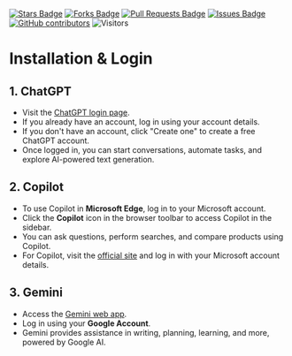 <a href="https://github.com/michaeltlp/gen_ai/stargazers"><img src="https://img.shields.io/github/stars/michaeltlp/gen_ai" alt="Stars Badge"/></a>
<a href="https://github.com/michaeltlp/gen_ai/network/members"><img src="https://img.shields.io/github/forks/michaeltlp/gen_ai" alt="Forks Badge"/></a>
<a href="https://github.com/michaeltlp/gen_ai"><img src="https://img.shields.io/github/issues-pr/michaeltlp/gen_ai" alt="Pull Requests Badge"/></a>
<a href="https://github.com/michaeltlp/gen_ai/issues"><img src="https://img.shields.io/github/issues/michaeltlp/gen_ai" alt="Issues Badge"/></a>
<a href="https://github.com/michaeltlp/gen_ai/graphs/contributors"><img alt="GitHub contributors" src="https://img.shields.io/github/contributors/michaeltlp/gen_ai?color=2b9348"></a>
![Visitors](https://api.visitorbadge.io/api/visitors?path=https%3A%2F%2Fgithub.com%2Fmichaeltlp%2Fgen_ai&labelColor=%23d9e3f0&countColor=%23697689&style=flat)

# Installation & Login

## 1. ChatGPT
- Visit the [ChatGPT login page](https://chat.openai.com/auth/login).
- If you already have an account, log in using your account details.
- If you don't have an account, click "Create one" to create a free ChatGPT account.
- Once logged in, you can start conversations, automate tasks, and explore AI-powered text generation.

## 2. Copilot
- To use Copilot in **Microsoft Edge**, log in to your Microsoft account.
- Click the **Copilot** icon in the browser toolbar to access Copilot in the sidebar.
- You can ask questions, perform searches, and compare products using Copilot.
- For Copilot, visit the [official site](https://www.bing.com) and log in with your Microsoft account details.

## 3. Gemini
- Access the [Gemini web app](https://gemini.google.com/app).
- Log in using your **Google Account**.
- Gemini provides assistance in writing, planning, learning, and more, powered by Google AI.

